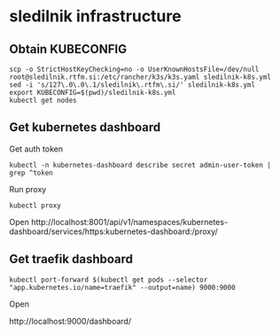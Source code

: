 # sledilnik infrastructure

## Obtain KUBECONFIG

```
scp -o StrictHostKeyChecking=no -o UserKnownHostsFile=/dev/null root@sledilnik.rtfm.si:/etc/rancher/k3s/k3s.yaml sledilnik-k8s.yml
sed -i 's/127\.0\.0\.1/sledilnik\.rtfm\.si/' sledilnik-k8s.yml
export KUBECONFIG=$(pwd)/sledilnik-k8s.yml
kubectl get nodes
```

## Get kubernetes dashboard

Get auth token
```
kubectl -n kubernetes-dashboard describe secret admin-user-token | grep ^token
```

Run proxy
```
kubectl proxy
```

Open
http://localhost:8001/api/v1/namespaces/kubernetes-dashboard/services/https:kubernetes-dashboard:/proxy/

## Get traefik dashboard

```
kubectl port-forward $(kubectl get pods --selector "app.kubernetes.io/name=traefik" --output=name) 9000:9000
```

Open

http://localhost:9000/dashboard/
